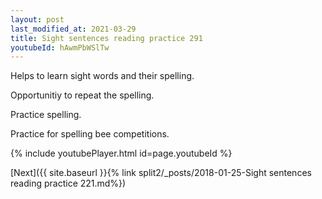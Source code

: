 ```yaml
---
layout: post
last_modified_at: 2021-03-29
title: Sight sentences reading practice 291
youtubeId: hAwmPbWSlTw
---
```

 
 
Helps to learn sight words and their spelling.

Opportunitiy to repeat the spelling. 

Practice spelling. 
 
Practice for spelling bee competitions. 
 
{% include youtubePlayer.html id=page.youtubeId %}
 
 

[Next]({{ site.baseurl }}{% link  split2/_posts/2018-01-25-Sight sentences reading practice 221.md%})
 
